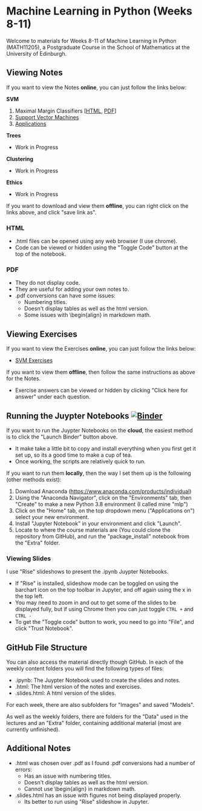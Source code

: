 # Machine Learning in Python (Weeks 8-11)

Welcome to materials for Weeks 8-11 of Machine Learning in Python (MATH11205), a Postgraduate Course in the School of Mathematics at the University of Edinburgh.

## Viewing Notes
If you want to view the Notes **online**, you can just follow the links below:

__SVM__

1. Maximal Margin Classifiers [<a href="https://Eldave93.github.io/Machine-Learning-in-Python-20-21//Week_08_SVM/1_Maximal_Margin_Classifiers.html" title="HTML">HTML</a>, <a href="https://github.com/Eldave93/Machine-Learning-in-Python-20-21/blob/master/Week_08_SVM/1_Maximal_Margin_Classifiers_no_code.pdf" title="PDF">PDF</a>]
2. <a href="https://Eldave93.github.io/Machine-Learning-in-Python-20-21//Week_08_SVM/2_Support_Vector_Machines.html" title="Support Vector Machines">Support Vector Machines</a>
3. <a href="https://Eldave93.github.io/Machine-Learning-in-Python-20-21//Week_08_SVM/3_Applications.html" title="Applications">Applications</a>

__Trees__

- Work in Progress

__Clustering__

- Work in Progress

__Ethics__

- Work in Progress

If you want to download and view them **offline**, you can right click on the links above, and click "save link as". 

### HTML
- .html files can be opened using any web browser (I use chrome).
- Code can be viewed or hidden using the "Toggle Code" button at the top of the notebook.

### PDF
- They do not display code.
- They are useful for adding your own notes to.
- .pdf conversions can have some issues:
	- Numbering titles.
	- Doesn't display tables as well as the html version.
	- Some issues with \begin{align} in markdown math.

## Viewing Exercises

If you want to view the Exercises **online**, you can just follow the links below:
- <a href="https://Eldave93.github.io/Machine-Learning-in-Python-20-21//Week_08_SVM/SVM_Exercises.html" title="SVM Exercises">SVM Exercises</a>

If you want to view them **offline**, then follow the same instructions as above for the Notes.

- Exercise answers can be viewed or hidden by clicking "Click here for answer" under each question.

## Running the Juypter Notebooks [![Binder](https://mybinder.org/badge_logo.svg)](https://mybinder.org/v2/gh/Eldave93/Machine-Learning-in-Python-20-21/HEAD)

If you want to run the Juypter Notebooks on the **cloud**, the easiest method is to click the "Launch Binder" button above.
- It make take a little bit to copy and install everything when you first get it set up, so its a good time to make a cup of tea.
- Once working, the scripts are relatively quick to run.

If you want to run them **locally**, then the way I set them up is the following (other methods exist):

1. Download Anaconda (https://www.anaconda.com/products/individual)
2. Using the "Anaconda Navigator", click on the "Environments" tab, then "Create" to make a new Python 3.8 environment (I called mine "mlp")
3. Click on the "Home" tab, on the top dropdown menu ("Applications on") select your new environment.
4. Install "Jupyter Notebook" in your environment and click "Launch".
5. Locate to where the course materials are (You could clone the repository from GitHub), and run the "package_install" notebook from the "Extra" folder. 

### Viewing Slides

I use "Rise" slideshows to present the .ipynb Juypter Notebooks. 

- If "Rise" is installed, slideshow mode can be toggled on using the barchart icon on the top toolbar in Jupyter, and off again using the x in the top left.
- You may need to zoom in and out to get some of the slides to be displayed fully, but if using Chrome then you can just toggle `CTRL +` and `CTRL -`
- To get the "Toggle code" button to work, you need to go into "File", and click "Trust Notebook".

## GitHub File Structure

You can also access the material directly though GitHub. In each of the weekly content folders you will find the following types of files:

- .ipynb: The Juypter Notebook used to create the slides and notes.
- .html: The html version of the notes and exercises.
- .slides.html: A html version of the slides.

For each week, there are also subfolders for "Images" and saved "Models".

As well as the weekly folders, there are folders for the "Data" used in the lectures and an "Extra" folder, containing additional material (most are currently unfinished).

## Additional Notes

- .html was chosen over .pdf as I found .pdf conversions had a number of errors:
	- Has an issue with numbering titles.
	- Doesn't display tables as well as the html version.
	- Cannot use \begin{align} in markdown math.
- .slides.html has an issue with figures not being displayed properly.
	- Its better to run using "Rise" slideshow in Jupyter.
